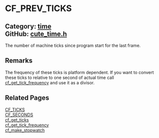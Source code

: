 [//]: # (This file is automatically generated by Cute Framework's docs parser.)
[//]: # (Do not edit this file by hand!)
[//]: # (See: https://github.com/RandyGaul/cute_framework/blob/master/samples/docs_parser.cpp)
[](../header.md ':include')

# CF_PREV_TICKS

Category: [time](/api_reference?id=time)  
GitHub: [cute_time.h](https://github.com/RandyGaul/cute_framework/blob/master/include/cute_time.h)  
---

The number of machine ticks since program start for the last frame.

## Remarks

The frequency of these ticks is platform dependent. If you want to convert these ticks to relative to one second of actual time
call [cf_get_tick_frequency](/time/cf_get_tick_frequency.md) and use it as a divisor.

## Related Pages

[CF_TICKS](/time/cf_ticks.md)  
[CF_SECONDS](/time/cf_seconds.md)  
[cf_get_ticks](/time/cf_get_ticks.md)  
[cf_get_tick_frequency](/time/cf_get_tick_frequency.md)  
[cf_make_stopwatch](/time/cf_make_stopwatch.md)  
